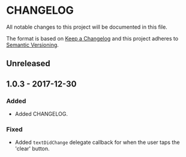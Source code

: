 # CHANGELOG
All notable changes to this project will be documented in this file.

The format is based on [Keep a Changelog](http://keepachangelog.com/en/1.0.0/)
and this project adheres to [Semantic Versioning](http://semver.org/spec/v2.0.0.html).

## Unreleased

## 1.0.3 - 2017-12-30

### Added
- Added CHANGELOG.

### Fixed
- Added `textDidChange` delegate callback for when the user taps the 'clear' button.
